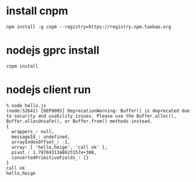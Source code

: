 # install cnpm

    npm install -g cnpm --registry=https://registry.npm.taobao.org

# nodejs gprc install
    
    cnpm install
     
# nodejs client run

    % node hello.js
    (node:52641) [DEP0005] DeprecationWarning: Buffer() is deprecated due to security and usability issues. Please use the Buffer.alloc(), Buffer.allocUnsafe(), or Buffer.from() methods instead.
    {
      wrappers_: null,
      messageId_: undefined,
      arrayIndexOffset_: -1,
      array: [ 'hello,heige', 'call ok' ],
      pivot_: 1.7976931348623157e+308,
      convertedPrimitiveFields_: {}
    }
    call ok
    hello,heige
